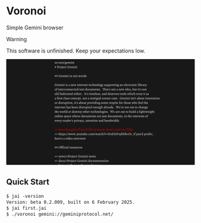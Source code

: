 # Voronoi

Simple Gemini browser

> [!WARNING]
> This software is unfinished. Keep your expectations low.

![thumbnail](./thumbnail.png)

## Quick Start

```console
$ jai -version
Version: beta 0.2.009, built on 6 February 2025.
$ jai first.jai
$ ./voronoi gemini://geminiprotocol.net/
```
